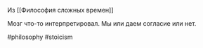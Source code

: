 Из [[Философия сложных времен]]

Мозг что-то интерпретировал. Мы или даем согласие или нет.

#philosophy #stoicism